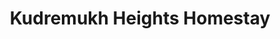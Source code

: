 ---
layout: location
title: Kudremukh Heights Homestay
keywords: resort stay
cover_image: "/properties/Kudremukh Heights Homestay/1.jpg"
images_src: Kudremukh Heights Homestay
price: ₹1,999
area: Kudremukh
rating: 5
description: Craving a digital detox and fresh mountain air? Kudremukh Heights homestay beckons. Nestled on Kudremukh National Park's fringes, this family-run haven offers a simple escape. Breathe deep at 1,340 meters – year-round pleasant temperatures await. Leave stress behind and reconnect with nature's rhythm. Explore yoga with guidance, or simply unwind in the tranquility. Kudremukh Heights – your escape for a true mountain experience.
district: Chikmagalur
total-occupancy: 46
rooms: 10
stay-type: Homestay
accomodation: [
    [1 Dormitory Room, 10, 5, shop],
    [2 Family Dormitory, 6, 2, shop],
    [5 Sharing Rooms(2), 10, 5, house-door]
]
pricing: [
    [BASIC PACKAGE, 1199, Stay | Activities | Breakfast | Hi-tea | Veg Snacks],
    [STANDARD PACKAGE, 1699, Stay | Activities | All Meals | Hi-tea | Veg Snacks],
    [COUPLE PACKAGE, 1999, Stay | Activities | All Meals | Hi-tea | Veg Snacks],
    [DORMITORY, 1899, Stay | Activities | All Meals | Hi-tea | Veg Snacks],
]
ameneties: [
    [ fa-solid fa-plug-circle-plus,Power Backup],
    [ fa-solid fa-snowflake,Refrigerator],
    [ fa-solid fa-square-parking,Parking],
    [ fa-solid fa-tower-observation,Balcony],
    [ fa-solid fa-smoking ,Smoking Area],
    [ fa-solid fa-mug-saucer,Cafeteria],
    [ fa-solid fa-shower ,Shower],
    [ fa-solid fa-calendar-check,Event Organizing],
    [ fa-solid fa-hot-tub-person,Hot Water]
]
activities: [ 
    [ fa-solid fa-fire,Bonfire & Music],
    [ fa-solid fa-person-walking,Estate Walk], 
    [ fa-solid fa-basketball,Basketball],
    [ fa-solid fa-spoon,Badmiton], 
    [ fa-solid fa-baseball-bat-ball,Cricket], 
    [ fa-solid fa-volleyball,Vollyball], 
    [ fa-solid fa-person-walking,Nature Walk],
    [ fa-solid fa-person-hiking,Trekking], 
    [ fa-solid fa-dove,Bird Watch], 
    [ fa-solid fa-truck-pickup,Jeep-ride]
]
locations: [
Kyathanmakki Hills Station (3.5km), Doddannashetti Caves (4km), Panchamikallu View Point (13km), Horandu Temple(7km), Kalasa Temple(15km), Ambatheertha(14km), Hanging Bridge(16km), Soormane Falls(17km), Samse T-Estate(21km), Elaneer Falls(23km), Kudremukh (34km)		    
]
breakfast: [item1, item2, item3, item4]
lunch: [item1, item2, item3, item4]
dinner: [item1, item2, item3, item4]
tnc: ["Yes","No","Yes", "Yes", 12:00PM-11:00AM]
---